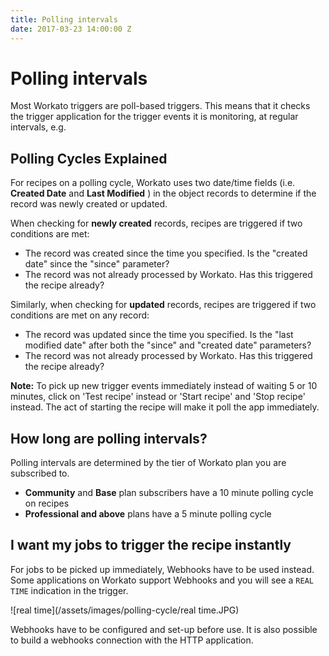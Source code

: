 ```yaml
---
title: Polling intervals
date: 2017-03-23 14:00:00 Z
---
```


# Polling intervals
Most Workato triggers are poll-based triggers. This means that it checks the trigger application for the trigger events it is monitoring, at regular intervals, e.g. 

## Polling Cycles Explained
For recipes on a polling cycle, Workato uses two date/time fields (i.e. **Created Date** and **Last Modified** ) in the object records to determine if the record was newly created or updated.

When checking for **newly created** records, recipes are triggered if two conditions are met:
  * The record was created since the time you specified. Is the "created date" since the "since" parameter?
  * The record was not already processed by Workato. Has this triggered the recipe already?

Similarly, when checking for **updated** records, recipes are triggered if two conditions are met on any record:
  * The record was updated since the time you specified. Is the "last modified date" after both the "since" and "created date" parameters?
  * The record was not already processed by Workato. Has this triggered the recipe already?

**Note:** To pick up new trigger events immediately instead of waiting 5 or 10 minutes, click on 'Test recipe' instead or 'Start recipe' and 'Stop recipe' instead. The act of starting the recipe will make it poll the app immediately.

## How long are polling intervals?
Polling intervals are determined by the tier of Workato plan you are subscribed to.
  * **Community** and **Base** plan subscribers have a 10 minute polling cycle on recipes
  * **Professional and above** plans have a 5 minute polling cycle

## I want my jobs to trigger the recipe instantly
For jobs to be picked up immediately, Webhooks have to be used instead. Some applications on Workato support Webhooks and you will see a `REAL TIME` indication in the trigger.

![real time](/assets/images/polling-cycle/real time.JPG)

Webhooks have to be configured and set-up before use.
It is also possible to build a webhooks connection with the HTTP application.
